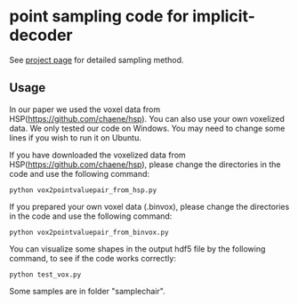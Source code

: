 # point sampling code for implicit-decoder

See [project page](https://www.sfu.ca/~zhiqinc/imgan/Readme.html) for detailed sampling method.

## Usage

In our paper we used the voxel data from HSP(https://github.com/chaene/hsp). You can also use your own voxelized data. We only tested our code on Windows. You may need to change some lines if you wish to run it on Ubuntu.

If you have downloaded the voxelized data from HSP(https://github.com/chaene/hsp), please change the directories in the code and use the following command:
```
python vox2pointvaluepair_from_hsp.py
```

If you prepared your own voxel data (.binvox), please change the directories in the code and use the following command:
```
python vox2pointvaluepair_from_binvox.py
```

You can visualize some shapes in the output hdf5 file by the following command, to see if the code works correctly:
```
python test_vox.py
```

Some samples are in folder "samplechair".
